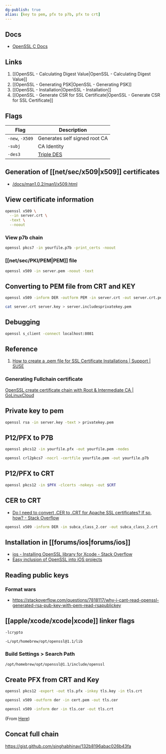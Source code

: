 ```yaml
---
dg-publish: true
alias: [key to pem, pfx to p7b, pfx to crt]
---
```


## Docs

- [OpenSSL C Docs](https://commondatastorage.googleapis.com/chromium-boringssl-docs/rsa.h.html)

## Links

1. [[OpenSSL - Calculating Digest Value\|OpenSSL - Calculating Digest Value]]
2. [[OpenSSL - Generating PSK\|OpenSSL - Generating PSK]]
3. [[OpenSSL - Installation\|OpenSSL - Installation]]
4. [[OpenSSL - Generate CSR for SSL Certificate\|OpenSSL - Generate CSR for SSL Certificate]]


## Flags

| Flag            | Description                   |
| --------------- | ----------------------------- |
| `-new`, `-X509` | Generates self signed root CA |
| `-subj`         | CA Identity                   |
| `-des3`         | [Triple DES](https://en.wikipedia.org/wiki/Triple_DES)                              |

## Generation of [[net/sec/x509\|x509]] certificates

- [/docs/man1.0.2/man1/x509.html](https://www.openssl.org/docs/man1.0.2/man1/x509.html)


## View certificate information

```bash
openssl x509 \
  --in server.crt \
  -text \
  --noout
```


### View p7b chain


```bash
openssl pkcs7 -in yourfile.p7b -print_certs -noout
```

### [[net/sec/PKI/PEM\|PEM]] file 

```bash
openssl x509 -in server.pem -noout -text
```

## Converting to PEM file from CRT and KEY

```bash
openssl x509 -inform DER -outform PEM -in server.crt -out server.crt.pem
```

```bash
cat server.crt server.key > server.includesprivatekey.pem
```

## Debugging

```bash
openssl s_client -connect localhost:8081
```

## Reference

1. [How to create a .pem file for SSL Certificate Installations | Support | SUSE](https://www.suse.com/support/kb/doc/?id=000018152)

### Generating Fullchain certificate 

[OpenSSL create certificate chain with Root & Intermediate CA | GoLinuxCloud](https://www.golinuxcloud.com/openssl-create-certificate-chain-linux/)


## Private key to pem


```bash
openssl rsa -in server.key -text > privatekey.pem
```


## P12/PFX to P7B

```bash
openssl pkcs12 -in yourfile.pfx -out yourfile.pem -nodes
```

```bash
openssl crl2pkcs7 -nocrl -certfile yourfile.pem -out yourfile.p7b
```


## P12/PFX to CRT

```bash
openssl pkcs12 -in $PFX -clcerts -nokeys -out $CRT
```

## CER to CRT

- [Do I need to convert .CER to .CRT for Apache SSL certificates? If so, how? - Stack Overflow](https://stackoverflow.com/a/37252887/7154462)

```bash
openssl x509 -inform DER -in subca_class_2.cer -out subca_class_2.crt
```

## Installation in [[forums/ios\|forums/ios]]

- [ios - Installing OpenSSL library for Xcode - Stack Overflow](https://stackoverflow.com/questions/22692564/installing-openssl-library-for-xcode)
- [Easy inclusion of OpenSSL into iOS projects](https://atastypixel.com/easy-inclusion-of-openssl-into-iphone-app-projects/)


## Reading public keys

### Format wars

- https://stackoverflow.com/questions/7818117/why-i-cant-read-openssl-generated-rsa-pub-key-with-pem-read-rsapublickey

## [[apple/xcode/xcode\|xcode]] linker flags


```bash
-lcrypto
```

```bash
-L/opt/homebrew/opt/openssl@1.1/lib
```


### Build Settings > Search Path

```bash
/opt/homebrew/opt/openssl@1.1/include/openssl
```

## Create PFX from CRT and Key

```bash
openssl pkcs12 -export -out tls.pfx -inkey tls.key -in tls.crt
```



<div class="transclusion internal-embed is-loaded"><div class="markdown-embed">



```bash
openssl x509 -outform der -in cert.pem -out tls.cer
```

```bash
openssl x509 -inform der -in tls.cer -out tls.crt
```

(From [Here](https://serverfault.com/questions/992700/convert-der-cer-format-to-base64-cer))

</div></div>


## Concat full chain 


https://gist.github.com/singhabhinav/132b8196abac026b43fa